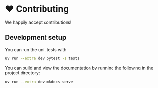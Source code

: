 # ❤️  Contributing

We happily accept contributions!

## Development setup

You can run the unit tests with

```bash
uv run --extra dev pytest -s tests
```

You can build and view the documentation by running the following in the project directory:

```bash
uv run --extra dev mkdocs serve
```
